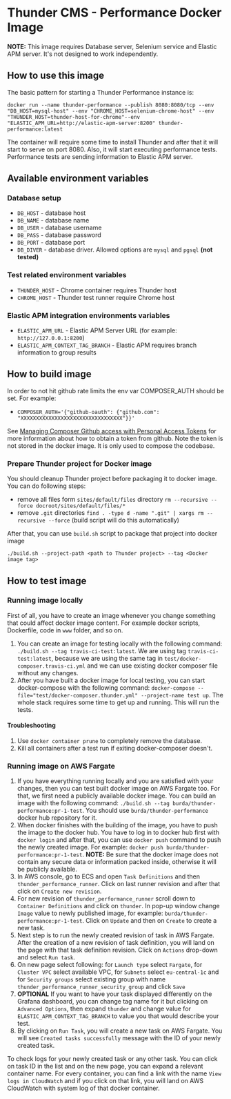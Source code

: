 # Thunder CMS - Performance Docker Image

**NOTE:** This image requires Database server, Selenium service and Elastic APM server. It's not designed to work independently.

## How to use this image

The basic pattern for starting a Thunder Performance instance is:

`docker run --name thunder-performance --publish 8080:8080/tcp --env "DB_HOST=mysql-host" --env "CHROME_HOST=selenium-chrome-host" --env "THUNDER_HOST=thunder-host-for-chrome"--env "ELASTIC_APM_URL=http://elastic-apm-server:8200" thunder-performance:latest`

The container will require some time to install Thunder and after that it will start to serve on port 8080. Also, it will start executing performance tests. Performance tests are sending information to Elastic APM server.

## Available environment variables

### Database setup

- `DB_HOST` - database host
- `DB_NAME` - database name
- `DB_USER` - database username
- `DB_PASS` - database password
- `DB_PORT` - database port
- `DB_DIVER` - database driver. Allowed options are `mysql` and `pgsql` **(not tested)**

### Test related environment variables
- `THUNDER_HOST` - Chrome container requires Thunder host
- `CHROME_HOST` - Thunder test runner require Chrome host

### Elastic APM integration environments variables
- `ELASTIC_APM_URL` - Elastic APM Server URL (for example: `http://127.0.0.1:8200`)
- `ELASTIC_APM_CONTEXT_TAG_BRANCH` - Elastic APM requires branch information to group results

## How to build image
In order to not hit github rate limits the env var COMPOSER_AUTH should be set.
For example:
- `COMPOSER_AUTH='{"github-oauth": {"github.com": "XXXXXXXXXXXXXXXXXXXXXXXXXXXXXXXXX"}}'`

See [Managing Composer Github access with Personal Access Tokens](https://www.previousnext.com.au/blog/managing-composer-github-access-personal-access-tokens)
for more information about how to obtain a token from github. Note the token is
not stored in the docker image. It is only used to compose the codebase.

### Prepare Thunder project for Docker image

You should cleanup Thunder project before packaging it to docker image. You can do following steps:

- remove all files form `sites/default/files` directory `rm --recursive --force docroot/sites/default/files/*`
- remove `.git` directories `find . -type d -name ".git" | xargs rm --recursive --force` (build script will do this automatically)

After that, you can use `build.sh` script to package that project into docker image

`./build.sh --project-path <path to Thunder project> --tag <Docker image tag>`

## How to test image

### Running image locally

First of all, you have to create an image whenever you change something that could affect docker image content. For example docker scripts, Dockerfile, code in `www` folder, and so on.

1. You can create an image for testing locally with the following command: `./build.sh --tag travis-ci-test:latest`. We are using tag `travis-ci-test:latest`, because we are using the same tag in `test/docker-composer.travis-ci.yml` and we can use existing docker composer file without any changes.
2. After you have built a docker image for local testing, you can start docker-compose with the following command: `docker-compose --file="test/docker-composer.thunder.yml" --project-name test up`. The whole stack requires some time to get up and running. This will run the tests.

#### Troubleshooting
1. Use `docker container prune` to completely remove the database.
2. Kill all containers after a test run if exiting docker-composer doesn't.

### Running image on AWS Fargate

1. If you have everything running locally and you are satisfied with your changes, then you can test built docker image on AWS Fargate too. For that, we first need a publicly available docker image. You can build an image with the following command: `./build.sh --tag burda/thunder-performance:pr-1-test`. You should use `burda/thunder-performance` docker hub repository for it.
2. When docker finishes with the building of the image, you have to push the image to the docker hub. You have to log in to docker hub first with `docker login` and after that, you can use `docker push` command to push the newly created image. For example: `docker push burda/thunder-performance:pr-1-test`. **NOTE:** Be sure that the docker image does not contain any secure data or information packed inside, otherwise it will be publicly available.
3. In AWS console, go to ECS and open `Task Definitions` and then `thunder_performance_runner`. Click on last runner revision and after that click on `Create new revision`.
4. For new revision of `thunder_performance_runner` scroll down to `Container Definitions` and click on `thunder`. In pop-up window change `Image` value to newly published image, for example: `burda/thunder-performance:pr-1-test`. Click on `Update` and then on `Create` to create a new task.
5. Next step is to run the newly created revision of task in AWS Fargate. After the creation of a new revision of task definition, you will land on the page with that task definition revision. Click on `Actions` drop-down and select `Run task`.
6. On new page select following: for `Launch type` select `Fargate`, for `Cluster VPC` select available VPC, for `Subnets` select `eu-central-1c` and for `Security groups` select existing group with name `thunder_performance_runner_security_group` and click `Save`
7. **OPTIONAL** If you want to have your task displayed differently on the Grafana dashboard, you can change tag name for it but clicking on `Advanced Options`, then expand `thunder` and change value for `ELASTIC_APM_CONTEXT_TAG_BRANCH` to value you that would describe your test.
8. By clicking on `Run Task`, you will create a new task on AWS Fargate. You will see `Created tasks successfully` message with the ID of your newly created task.

To check logs for your newly created task or any other task. You can click on task ID in the list and on the new page, you can expand a relevant container name. For every container, you can find a link with the name `View logs in CloudWatch` and if you click on that link, you will land on AWS CloudWatch with system log of that docker container.
